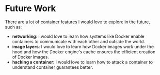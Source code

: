 # Future Work

There are a lot of container features I would love to explore in the future, such as:

- **networking**: I would love to learn how systems like Docker enable containers to communicate with each other and outside the world.
- **image layers**: I would love to learn how Docker images work under the hood and how the Docker engine's cache ensures the efficient creation of Docker images.
- **hacking a container**: I would love to learn how to attack a container to understand container guarantees better.
